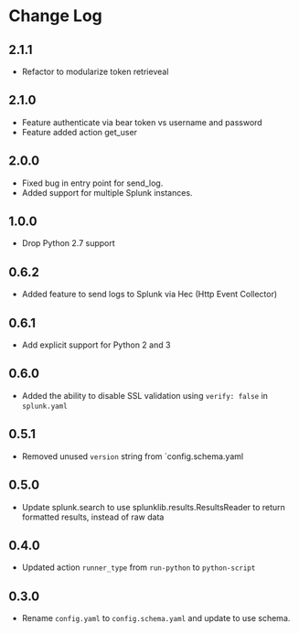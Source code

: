 # Change Log

## 2.1.1

- Refactor to modularize token retrieveal

## 2.1.0

- Feature authenticate via bear token vs username and password
- Feature added action get_user

## 2.0.0

- Fixed bug in entry point for send_log.
- Added support for multiple Splunk instances.

## 1.0.0

* Drop Python 2.7 support

## 0.6.2

- Added feature to send logs to Splunk via Hec (Http Event Collector)

## 0.6.1

- Add explicit support for Python 2 and 3

## 0.6.0

- Added the ability to disable SSL validation using `verify: false` in `splunk.yaml`

## 0.5.1

- Removed unused `version` string from `config.schema.yaml
 
## 0.5.0

- Update splunk.search to use splunklib.results.ResultsReader to return formatted results,
  instead of raw data

## 0.4.0

- Updated action `runner_type` from `run-python` to `python-script`

## 0.3.0

- Rename `config.yaml` to `config.schema.yaml` and update to use schema.
